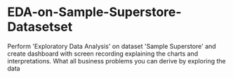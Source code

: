 # EDA-on-Sample-Superstore-Datasetset
Perform 'Exploratory Data Analysis' on dataset 'Sample Superstore' and create dashboard with screen recording explaining the charts and interpretations. What all business problems you can derive by exploring the data
